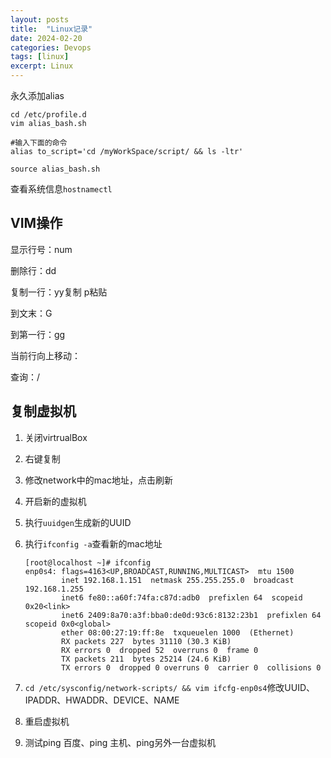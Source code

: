 ```yaml
---
layout: posts
title:  "Linux记录"
date: 2024-02-20
categories: Devops
tags: [linux]
excerpt: Linux
---
```


永久添加alias

```shell
cd /etc/profile.d
vim alias_bash.sh

#输入下面的命令
alias to_script='cd /myWorkSpace/script/ && ls -ltr'

source alias_bash.sh
```

查看系统信息`hostnamectl`

## VIM操作

显示行号：num

删除行：dd

复制一行：yy复制 p粘贴

到文末：G

到第一行：gg

当前行向上移动：

查询：/

## 复制虚拟机

1. 关闭virtrualBox
2. 右键复制
3. 修改network中的mac地址，点击刷新
4. 开启新的虚拟机
5. 执行`uuidgen`生成新的UUID
6. 执行`ifconfig -a`查看新的mac地址

   ```console
   [root@localhost ~]# ifconfig
   enp0s4: flags=4163<UP,BROADCAST,RUNNING,MULTICAST>  mtu 1500
           inet 192.168.1.151  netmask 255.255.255.0  broadcast 192.168.1.255
           inet6 fe80::a60f:74fa:c87d:adb0  prefixlen 64  scopeid 0x20<link>
           inet6 2409:8a70:a3f:bba0:de0d:93c6:8132:23b1  prefixlen 64  scopeid 0x0<global>
           ether 08:00:27:19:ff:8e  txqueuelen 1000  (Ethernet)
           RX packets 227  bytes 31110 (30.3 KiB)
           RX errors 0  dropped 52  overruns 0  frame 0
           TX packets 211  bytes 25214 (24.6 KiB)
           TX errors 0  dropped 0 overruns 0  carrier 0  collisions 0
   ```

7. `cd /etc/sysconfig/network-scripts/ && vim ifcfg-enp0s4`修改UUID、IPADDR、HWADDR、DEVICE、NAME 
8. 重启虚拟机
9. 测试ping 百度、ping 主机、ping另外一台虚拟机